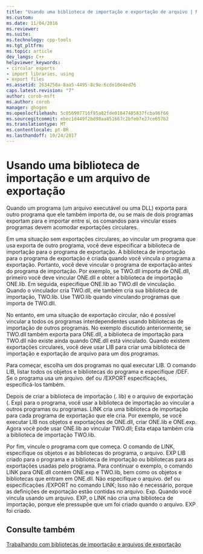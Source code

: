 ```yaml
---
title: "Usando uma biblioteca de importação e exportação de arquivo | Microsoft Docs"
ms.custom: 
ms.date: 11/04/2016
ms.reviewer: 
ms.suite: 
ms.technology: cpp-tools
ms.tgt_pltfrm: 
ms.topic: article
dev_langs: C++
helpviewer_keywords:
- circular exports
- import libraries, using
- export files
ms.assetid: 2634256a-8aa5-4495-8c9e-6cde10e4ed76
caps.latest.revision: "7"
author: corob-msft
ms.author: corob
manager: ghogen
ms.openlocfilehash: 5c056907716f95a82fde01847485837fcba96f66
ms.sourcegitcommit: ebec1d449f2bd98aa851667c2bfeb7e27ce657b2
ms.translationtype: MT
ms.contentlocale: pt-BR
ms.lasthandoff: 10/24/2017
---
```

# <a name="using-an-import-library-and-export-file"></a>Usando uma biblioteca de importação e um arquivo de exportação
Quando um programa (um arquivo executável ou uma DLL) exporta para outro programa que ele também importa de, ou se mais de dois programas exportam para e importar entre si, os comandos para vincular esses programas devem acomodar exportações circulares.  
  
 Em uma situação sem exportações circulares, ao vincular um programa que usa exporta de outro programa, você deve especificar a biblioteca de importação para o programa de exportação. A biblioteca de importação para o programa de exportação é criada quando você vincula o programa a exportação. Portanto, você deve vincular o programa de exportação antes do programa de importação. Por exemplo, se TWO.dll importa de ONE.dll, primeiro você deve vincular ONE.dll e obter a biblioteca de importação ONE.lib. Em seguida, especifique ONE.lib ao TWO.dll de vinculação. Quando o vinculador cria TWO.dll, ele também cria sua biblioteca de importação, TWO.lib. Use TWO.lib quando vinculando programas que importa de TWO.dll.  
  
 No entanto, em uma situação de exportação circular, não é possível vincular a todos os programas interdependentes usando bibliotecas de importação de outros programas. No exemplo discutido anteriormente, se TWO.dll também exporta para ONE.dll, a biblioteca de importação para TWO.dll não existe ainda quando ONE.dll está vinculado. Quando existem exportações circulares, você deve usar LIB para criar uma biblioteca de importação e exportação de arquivo para um dos programas.  
  
 Para começar, escolha um dos programas no qual executar LIB. O comando LIB, listar todos os objetos e bibliotecas do programa e especifique /DEF. Se o programa usa um arquivo. def ou /EXPORT especificações, especificá-los também.  
  
 Depois de criar a biblioteca de importação (. lib) e o arquivo de exportação (. Exp) para o programa, você usar a biblioteca de importação ao vincular a outros programas ou programas. LINK cria uma biblioteca de importação para cada programa de exportação que ele cria. Por exemplo, se você executar LIB nos objetos e exportações de ONE.dll, criar ONE.lib e ONE.exp. Agora você pode usar ONE.lib ao vincular TWO.dll; Esta etapa também cria a biblioteca de importação TWO.lib.  
  
 Por fim, vincule o programa com que começa. O comando de LINK, especifique os objetos e as bibliotecas do programa, o arquivo. EXP LIB criado para o programa e a biblioteca de importação ou bibliotecas para as exportações usadas pelo programa. Para continuar o exemplo, o comando LINK para ONE.dll contém ONE.exp e TWO.lib, bem como os objetos e bibliotecas que entram em ONE.dll. Não especifique o arquivo. def ou especificações /EXPORT no comando LINK; Isso não é necessário, porque as definições de exportação estão contidas no arquivo. Exp. Quando você vincula usando um arquivo. EXP, o LINK não cria uma biblioteca de importação, porque ele pressupõe que um foi criado quando o arquivo. EXP foi criado.  
  
## <a name="see-also"></a>Consulte também  
 [Trabalhando com bibliotecas de importação e arquivos de exportação](../../build/reference/working-with-import-libraries-and-export-files.md)